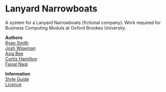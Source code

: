 # Lanyard Narrowboats
A system for a Lanyard Narrowboats (fictional company). Work required for Business Computing Module at Oxford Brookes University.

**Authors**    
[Ryan Smith](github.com/ryansmith94)   
[Josh Wiseman]()   
[Asia Bee]()   
[Curtis Hamilton]()   
[Faisal Nagi]()   

**Information**    
[Style Guide](https://github.com/ryansmith94/LanyardNarrowboats/blob/master/STYLE.md)    
[Licence](https://github.com/ryansmith94/LanyardNarrowboats/blob/master/LICENCE)   

